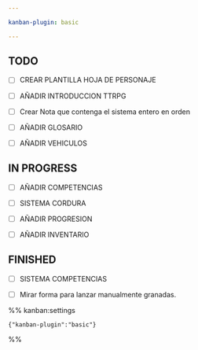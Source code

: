 ```yaml
---

kanban-plugin: basic

---
```


## TODO

- [ ] CREAR PLANTILLA HOJA DE PERSONAJE
- [ ] AÑADIR INTRODUCCION TTRPG
- [ ] Crear Nota que contenga el sistema entero en orden
- [ ] AÑADIR GLOSARIO
- [ ] AÑADIR VEHICULOS


## IN PROGRESS

- [ ] AÑADIR COMPETENCIAS
- [ ] SISTEMA CORDURA
- [ ] AÑADIR PROGRESION
- [ ] AÑADIR INVENTARIO


## FINISHED

- [ ] SISTEMA COMPETENCIAS
- [ ] Mirar forma para lanzar manualmente granadas.




%% kanban:settings
```
{"kanban-plugin":"basic"}
```
%%